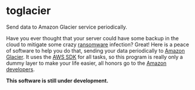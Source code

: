 # toglacier
Send data to Amazon Glacier service periodically.

Have you ever thought that your server could have some backup in the cloud to mitigate some crazy [ransomware](https://en.wikipedia.org/wiki/Ransomware) infection? Great! Here is a peace of software to help you do that, sending your data periodically to [Amazon Glacier](https://aws.amazon.com/glacier/). It uses the [AWS SDK](https://aws.amazon.com/sdk-for-go/) for all tasks, so this program is really only a dummy layer to make your life easier, all honors go to the [Amazon developers](https://github.com/orgs/aws/people).

**This software is still under development.**
